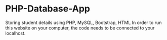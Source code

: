 # PHP-Database-App
Storing student details using PHP, MySQL, Bootstrap, HTML
In order to run this website on your computer, the code needs to be connected to your localhost. 
